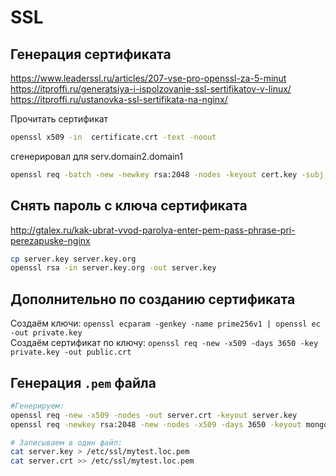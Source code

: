 # SSL

## Генерация сертификата
<https://www.leaderssl.ru/articles/207-vse-pro-openssl-za-5-minut>  
<https://itproffi.ru/generatsiya-i-ispolzovanie-ssl-sertifikatov-v-linux/>  
<https://itproffi.ru/ustanovka-ssl-sertifikata-na-nginx/>  


Прочитать сертификат

```sh
openssl x509 -in  certificate.crt -text -noout
```

cгенерировал для serv.domain2.domain1  

```sh
openssl req -batch -new -newkey rsa:2048 -nodes -keyout cert.key -subj '/C=RU/O=org/OU=ou/CN=rc.home.org' -out cert.csr
```

## Снять пароль с ключа сертификата

<http://gtalex.ru/kak-ubrat-vvod-parolya-enter-pem-pass-phrase-pri-perezapuske-nginx>  

```sh
cp server.key server.key.org
openssl rsa -in server.key.org -out server.key
```

## Дополнительно по созданию сертификата

Создаём ключи: `openssl ecparam -genkey -name prime256v1 | openssl ec -out private.key`  
Создаём сертификат по ключу: `openssl req -new -x509 -days 3650 -key private.key -out public.crt`  

## Генерация `.pem` файла

```sh
#Генерируем:
openssl req -new -x509 -nodes -out server.crt -keyout server.key
openssl req -newkey rsa:2048 -new -nodes -x509 -days 3650 -keyout mongo.key -out mongo.crt

# Записываем в один файл:
cat server.key > /etc/ssl/mytest.loc.pem
cat server.crt >> /etc/ssl/mytest.loc.pem
```
